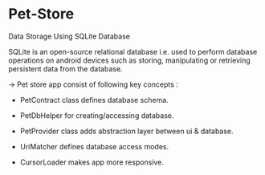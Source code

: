 # Pet-Store
Data Storage Using SQLite Database

SQLite is an open-source relational database i.e. used to perform database operations on android devices such as storing, manipulating or retrieving persistent data from the database.

-> Pet store app consist of following key concepts :

- PetContract class defines database schema.

- PetDbHelper for creating/accessing database.

- PetProvider class adds abstraction layer between ui & database.

- UriMatcher defines database access modes.

- CursorLoader makes app more responsive.

